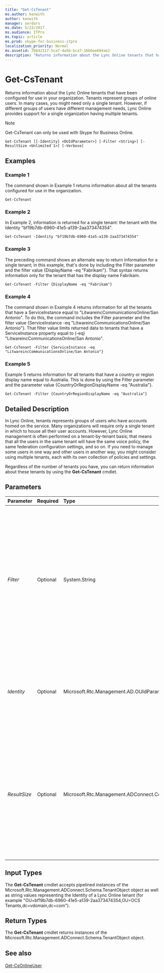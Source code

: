 ```yaml
---
title: "Get-CsTenant"
ms.author: kenwith
author: kenwith
manager: serdars
ms.date: 5/23/2017
ms.audience: ITPro
ms.topic: article
ms.prod: skype-for-business-itpro
localization_priority: Normal
ms.assetid: 7b642117-5ca7-4a5b-bca7-16b0ae694ae2
description: "Returns information about the Lync Online tenants that have been configured for use in your organization. Tenants represent groups of online users. In many cases, you might need only a single tenant. However, if different groups of users have different management needs, Lync Online provides support for a single organization having multiple tenants."
---
```


# Get-CsTenant
 
Returns information about the Lync Online tenants that have been configured for use in your organization. Tenants represent groups of online users. In many cases, you might need only a single tenant. However, if different groups of users have different management needs, Lync Online provides support for a single organization having multiple tenants.
  
> [!NOTE]
> Get-CsTenant can only be used with Skype for Business Online. 
  
```
Get-CsTenant [[-Identity] <OUIdParameter>] [-Filter <String>] [-ResultSize <Unlimited`1>] [-Verbose]
```

## Examples
<a name="Examples"> </a>

### Example 1

The command shown in Example 1 returns information about all the tenants configured for use in the organization.
  
```
Get-CsTenant
```

### Example 2

In Example 2, information is returned for a single tenant: the tenant with the Identity "bf19b7db-6960-41e5-a139-2aa373474354".
  
```
Get-CsTenant -Identity "bf19b7db-6960-41e5-a139-2aa373474354"
```

### Example 3

The preceding command shows an alternate way to return information for a single tenant; in this example, that's done by including the Filter parameter and the filter value {DisplayName -eq "Fabrikam"}. That syntax returns information only for the tenant that has the display name Fabrikam.
  
```
Get-CsTenant -Filter {DisplayName -eq "Fabrikam"}
```

### Example 4

The command shown in Example 4 returns information for all the tenants that have a ServiceInstance equal to "LitwareincCommunicationsOnline/San Antonio". To do this, the command includes the Filter parameter and the filter value {ServiceInstance -eq "LitwareincCommunicationsOnline/San Antonio"}. That filter value limits returned data to tenants that have a ServiceInstance property equal to (-eq) "LitwareincCommunicationsOnline/San Antonio".
  
```
Get-CsTenant -Filter {ServiceInstance -eq "LitwareincCommunicationsOnline/San Antonio"}
```

### Example 5

Example 5 returns information for all tenants that have a country or region display name equal to Australia. This is done by using the Filter parameter and the parameter value {CountryOrRegionDisplayName -eq "Australia"}.
  
```
Get-CsTenant -Filter {CountryOrRegionDisplayName -eq "Australia"}
```

## Detailed Description
<a name="DetailedDescription"> </a>

In Lync Online, tenants represents groups of users who have accounts homed on the service. Many organizations will require only a single tenant in which to house all their user accounts. However, Lync Online management is often performed on a tenant-by-tenant basis; that means that all the users in the same tenant will have the same voice policy, the same federation configuration settings, and so on. If you need to manage some users in one way and other users in another way, you might consider using multiple tenants, each with its own collection of policies and settings.
  
Regardless of the number of tenants you have, you can return information about these tenants by using the **Get-CsTenant** cmdlet.
  
## Parameters
<a name="DetailedDescription"> </a>

|**Parameter**|**Required**|**Type**|**Description**|
|:-----|:-----|:-----|:-----|
| _Filter_ <br/> |Optional  <br/> |System.String  <br/> |Enables you to return data by using Active Directory attributes and without having to specify the full Active Directory distinguished name. For example, to retrieve a tenant by using the tenant display name, use syntax similar to this:  <br/> Get-CsTenant -Filter {DisplayName -eq "FabrikamTenant"}  <br/> To return all tenants that use a Fabrikam domain use this syntax:  <br/> Get-CsTenant -Filter {Domains -like "\*fabrikam\*"}  <br/> The Filter parameter uses the same Windows PowerShell filtering syntax is used by the Where-Object cmdlet.  <br/> You cannot use both the Identity parameter and the Filter parameter in the same command.  <br/> |
| _Identity_ <br/> |Optional  <br/> |Microsoft.Rtc.Management.AD.OUIdParameter  <br/> |Active Directory distinguished name of the tenant. For example:  <br/> -Identity "OU=bf19b7db-6960-41e5-a139-2aa373474354,OU=OCS Tenants,dc=litwareinc,dc=com"  <br/> If you do not include either the Identity or the Filter parameter then the **Get-CsTenant** cmdlet will return information about all your tenants. <br/> |
| _ResultSize_ <br/> |Optional  <br/> |Microsoft.Rtc.Management.ADConnect.Core.Unlimited`1  <br/> |Enables you to limit the number of records returned by the cmdlet. For example, to return seven tenants (regardless of the number of tenants that are in your forest) include the ResultSize parameter and set the parameter value to 7. Note that there is no way to guarantee which 7 users will be returned.  <br/> The result size can be set to any whole number between 0 and 2147483647, inclusive. If set to 0 the command will run, but no data will be returned. If you set the tenants to 7 but you have only three contacts in your forest, the command will return those three tenants and then complete without error.  <br/> |
   
## Input Types
<a name="InputTypes"> </a>

The **Get-CsTenant** cmdlet accepts pipelined instances of the Microsoft.Rtc.Management.ADConnect.Schema.TenantObject object as well as string values representing the Identity of a Lync Online tenant (for example "OU=bf19b7db-6960-41e5-a139-2aa373474354,OU=OCS Tenants,dc=vdomain,dc=com").
  
## Return Types
<a name="ReturnTypes"> </a>

The **Get-CsTenant** cmdlet returns instances of the Microsoft.Rtc.Management.ADConnect.Schema.TenantObject object.
  
## See also
<a name="ReturnTypes"> </a>

#### 

[Get-CsOnlineUser](get-csonlineuser.md)

